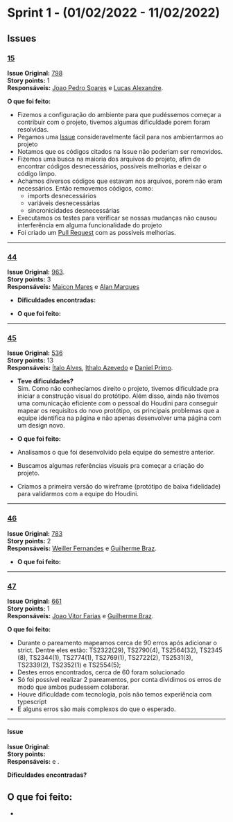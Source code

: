 # Sprint 1 - (01/02/2022 - 11/02/2022)

## Issues 

### [15](https://github.com/FGA-GCES/houdini/issues/15) </br>
**Issue Original:** [798](https://github.com/houdiniproject/houdini/issues/798) </br>
**Story points:** 1 </br>
**Responsáveis:** [Joao Pedro Soares](https://github.com/jpcirqueira) e [Lucas Alexandre](https://github.com/lucasA27). </br>

**O que foi feito:**
- Fizemos a configuração do ambiente para que pudéssemos começar a contribuir com o projeto, tivemos algumas dificuldade porem foram resolvidas.
- Pegamos uma [Issue](https://github.com/houdiniproject/houdini/issues/798) consideravelmente fácil para nos ambientarmos ao projeto
- Notamos que os códigos citados na Issue não poderiam ser removidos.
- Fizemos uma busca na maioria dos arquivos do projeto, afim de encontrar códigos desnecessários, possíveis melhorias e deixar o código limpo.
- Achamos diversos códigos que estavam nos arquivos, porem não eram necessários. Então removemos códigos, como:
  - imports desnecessários
  - variáveis desnecessárias
  - sincronicidades desnecessárias
- Executamos os testes para verificar se nossas mudanças não causou interferência em alguma funcionalidade do projeto
- Foi criado um [Pull Request](https://github.com/houdiniproject/houdini/pull/1000) com as possíveis melhorias.
---

### [44](https://github.com/FGA-GCES/houdini/issues/44)
**Issue Original:** [963](https://github.com/houdiniproject/houdini/issues/963). </br>
**Story points:** 3 </br>
**Responsáveis:** [Maicon Mares](https://github.com/MaiconMares) e [Alan Marques](https://github.com/alan-ms)</br>

- **Dificuldades encontradas:**</br>
 
- **O que foi feito:**</br>

---

### [45](https://github.com/FGA-GCES/houdini/issues/45) </br>
**Issue Original:** [536](https://github.com/houdiniproject/houdini/issues/536) </br>
**Story points:** 13 </br>
**Responsáveis:** [Ítalo Alves](https://github.com/alvesitalo), [Ithalo Azevedo](https://github.com/ithaloazevedo) e [Daniel Primo](https://github.com/danieldagerom).  </br>

- **Teve dificuldades?** </br>
Sim. Como não conhecíamos direito o projeto, tivemos dificuldade pra iniciar a construção visual do protótipo. Além disso, ainda não tivemos uma comunicação eficiente com o pessoal do Houdini para conseguir mapear os requisitos do novo protótipo, os principais problemas que a equipe identifica na página e não apenas desenvolver uma página com um design novo. </br>

- **O que foi feito:** </br>
- Analisamos o que foi desenvolvido pela equipe do semestre anterior. 
- Buscamos algumas referências visuais pra começar a criação do projeto.
- Criamos a primeira versão do wireframe (protótipo de baixa fidelidade) para validarmos com a equipe do Houdini.

---

### [46](https://github.com/FGA-GCES/houdini/issues/46) </br>
**Issue Original:** [783](https://github.com/houdiniproject/houdini/issues/783) </br>
**Story points:** 2 </br>
**Responsáveis:** [Weiller Fernandes](https://github.com/WeillerFernandes) e [Guilherme Braz](https://github.com/GuilhermeBraz). </br>

- **O que foi feito:** </br>
---

### [47](https://github.com/FGA-GCES/houdini/issues/47) </br>
**Issue Original:** [661](https://github.com/houdiniproject/houdini/issues/661) </br>
**Story points:** 1 </br>
**Responsáveis:** [Joao Vitor Farias](https://github.com/JoaoVitorFarias) e [Guilherme Braz](https://github.com/GuilhermeBraz). </br>

**O que foi feito:** </br>
- Durante o pareamento mapeamos cerca de 90 erros após adicionar o strict. Dentre eles estão: TS2322(29), TS2790(4), TS2564(32), TS2345 (8), TS2344(1), TS2774(1), TS2769(1), TS2722(2), TS2531(3), TS2339(2), TS2352(1) e TS2554(5);
- Destes erros encontrados, cerca de 60 foram solucionado
- Só foi possível realizar 2 pareamentos, por conta dividimos os erros de modo que ambos pudessem colaborar. 
- Houve dificuldade com tecnologia, pois não temos experiência com typescript
- E alguns erros são mais complexos do que o esperado.

---

#### Issue [](https://github.com/FGA-GCES/houdini/issues/) </br>
**Issue Original:** [](https://github.com/houdiniproject/houdini/issues/) </br>
**Story points:**  </br>
**Responsáveis:** [](https://github.com/) e [](https://github.com/). </br>

**Dificuldades encontradas?** </br>

**O que foi feito:** </br>
- 
- 